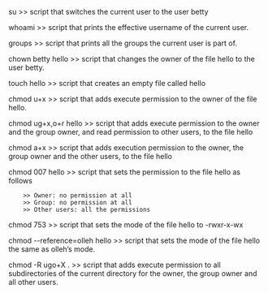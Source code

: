 su >> script that switches the current user to the user betty

whoami >> script that prints the effective username of the current user.

groups >>  script that prints all the groups the current user is part of.

chown betty hello >> script that changes the owner of the file hello to the user betty.

touch hello >> script that creates an empty file called hello

chmod u+x >> script that adds execute permission to the owner of the file hello.

chmod ug+x,o+r hello >>  script that adds execute permission to the owner and the group owner, and read permission to other users, to the file hello

chmod a+x >>  script that adds execution permission to the owner, the group owner and the other users, to the file hello

chmod 007 hello >> script that sets the permission to the file hello as follows

		>> Owner: no permission at all
		>> Group: no permission at all
		>> Other users: all the permissions

chmod 753 >>  script that sets the mode of the file hello to -rwxr-x-wx

chmod --reference=olleh hello >>  script that sets the mode of the file hello the same as olleh’s mode.

chmod -R ugo+X . >>  script that adds execute permission to all subdirectories of the current directory for the owner, the group owner and all other users.


